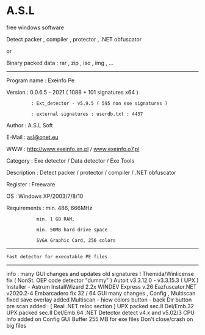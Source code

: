 # A.S.L
free windows software


Detect packer , compiler , protector , .NET obfuscator

or

Binary packed data : rar , zip , iso , img , ...



------------------------------------------------------------------

Program name : Exeinfo Pe

Version      : 0.0.6.5 - 2021  ( 1088 + 101 signatures x64 ) 

             : Ext_detector - v5.9.5 ( 595 non exe signatures )
	     
             : external signatures : userdb.txt : 4437
	     
Author	     : A.S.L Soft

E-Mail       : asl@onet.eu

WWW          : http://www.exeinfo.xn.pl  /   www.exeinfo.o7.pl

Category     : Exe detector / Data detector / Exe Tools

Description  : Detect packer / protector / compiler / .NET obfuscator

Register     : Freeware

OS           : Windows XP/2003/7/8/10

Requirements : min. 486, 666MHz

               min. 1 GB RAM,
	       
               min. 50MB hard drive space
	       
               SVGA Graphic Card, 256 colors
	       


------------------------------------------------------------------


	Fast detector for executable PE files


------------------------------------------------------------------


 info : many GUI changes and updates old signatures !
        Themida/Winlicense fix ( NonSt. OEP code detector "dummy" )
        Autoit v3.3.12.0 - v3.3.15.3 ( UPX )
        Installer - Astrum InstallWizard 2.2x 
        WINDEV Express v.26
        Eazfuscator.NET v2020.2-4
        Embarcadero fix 32 / 64
        GUI many changes , Config , Multiscan
        fixed save overlay
        added Multiscan - hiew colors button
                        - back Dir button
        pre scan added : [ Real .NET reloc section ]
                         UPX packed sec.II Del/Emb.32 
                         UPX packed sec.II Del/Emb.64 
        .NET Detector detect v4.x and v5.02/3
        CPU Info added on Config GUI
        Buffer 255 MB for exe files
        Don't close/crash on big files
       

